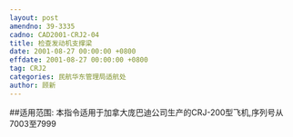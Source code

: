 ```yaml
---
layout: post
amendno: 39-3335
cadno: CAD2001-CRJ2-04
title: 检查发动机支撑梁
date: 2001-08-27 00:00:00 +0800
effdate: 2001-08-27 00:00:00 +0800
tag: CRJ2
categories: 民航华东管理局适航处
author: 顾新
---
```


##适用范围:
本指令适用于加拿大庞巴迪公司生产的CRJ-200型飞机,序列号从7003至7999

